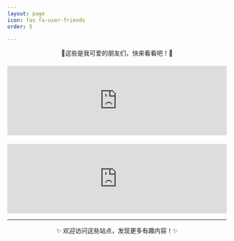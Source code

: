 ```yaml
---
layout: page
icon: fas fa-user-friends
order: 5

---
```

<div style="text-align: center; margin-bottom: 20px;">
  <p>🔗这些是我可爱的朋友们，快来看看吧！🔗</p>
</div>

<div style="max-width: 600px; margin: 0 auto;">
  <iframe src="https://friendcards.zwei.de.eu.org/?name=Zwei&specialty=一只野生的大学生&link=https://zwei.de.eu.org" 
          style="border:none; width:100%; height:160px;" 
          scrolling="no"></iframe>
</div>

<div style="max-width: 600px; margin: 20px auto 0;">
  <iframe src="https://friendcards.zwei.de.eu.org/?name=【示例】&specialty=测试一下&link=https://zwei.de.eu.org" 
          style="border:none; width:100%; height:160px;" 
          scrolling="no"></iframe>
</div>

---

<p align="center">✨ 欢迎访问这些站点，发现更多有趣内容！✨</p>
